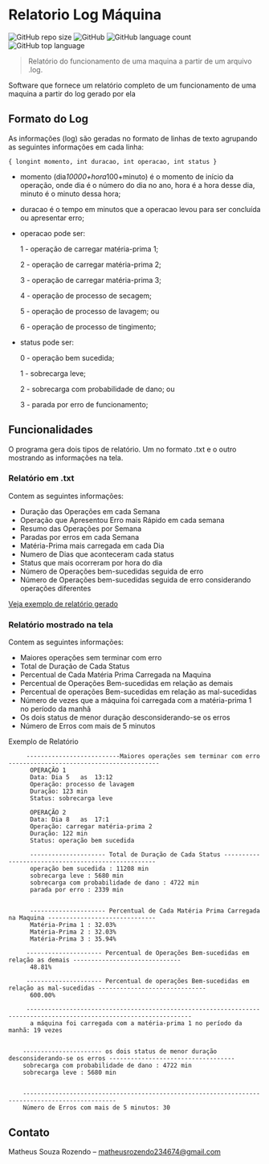 # Relatorio Log Máquina
![GitHub repo size](https://img.shields.io/github/repo-size/Matheus-Souza-Rozendo/relatorio_log_maquina)
![GitHub](https://img.shields.io/github/license/Matheus-Souza-Rozendo/relatorio_log_maquina)
![GitHub language count](https://img.shields.io/github/languages/count/Matheus-Souza-Rozendo/relatorio_log_maquina)
![GitHub top language](https://img.shields.io/github/languages/top/Matheus-Souza-Rozendo/relatorio_log_maquina)
> Relatório do funcionamento de uma maquina a partir de um arquivo .log.

Software que fornece um relatório completo de um funcionamento de uma maquina a partir do log gerado por ela

## Formato do Log
As informações (log) são geradas no formato de linhas de texto agrupando as seguintes informações em cada linha: 

`{ longint momento, int duracao, int operacao, int status }`

- momento (dia*10000+hora*100+minuto) é o momento de início da operação, onde dia é o número do dia no ano, hora é a hora desse dia, minuto é o minuto dessa hora;

- duracao é o tempo em minutos que a operacao levou para ser concluída ou apresentar erro;

- operacao pode ser:
    
    1 - operação de carregar matéria-prima 1;

    2 - operação de carregar matéria-prima 2;

    3 - operação de carregar matéria-prima 3;

    4 - operação de processo de secagem;

    5 - operação de processo de lavagem; ou

    6 - operação de processo de tingimento;

- status pode ser:

     0 - operação bem sucedida;

     1 - sobrecarga leve;

     2 - sobrecarga com probabilidade de dano; ou

     3 - parada por erro de funcionamento;

## Funcionalidades 
O programa gera dois tipos de relatório. Um no formato .txt e o outro mostrando as informações na tela.

### Relatório em .txt
Contem as seguintes informações:
* Duração das Operações em cada Semana
* Operação que Apresentou Erro mais Rápido em cada semana
* Resumo das Operações por Semana 
* Paradas por erros em cada Semana
* Matéria-Prima mais carregada em cada Dia
* Numero de Dias que aconteceram cada status
* Status que mais ocorreram por hora do dia
* Número de Operações bem-sucedidas seguida de erro
* Número de Operações bem-sucedidas seguida de erro considerando operações diferentes 

[Veja exemplo de relatório gerado](https://github.com/Matheus-Souza-Rozendo/relatorio_log_maquina/blob/main/documenta%C3%A7%C3%A3o/relatorio.txt)

### Relatório mostrado na tela
Contem as seguintes informações:
* Maiores operações sem terminar com erro
* Total de Duração de Cada Status
* Percentual de Cada Matéria Prima Carregada na Maquina
* Percentual de Operações Bem-sucedidas em relação as demais
* Percentual de operações Bem-sucedidas em relação as mal-sucedidas
* Número de vezes que a máquina foi carregada com a matéria-prima 1 no período da manhã
* Os dois status de menor duração desconsiderando-se os erros
* Número de Erros com mais de 5 minutos

Exemplo de Relatório


         --------------------------Maiores operações sem terminar com erro ------------------------------------------
          OPERAÇÃO 1
          Data: Dia 5   as  13:12
          Operação: processo de lavagem
          Duração: 123 min
          Status: sobrecarga leve

          OPERAÇÃO 2
          Data: Dia 8   as  17:1
          Operação: carregar matéria-prima 2
          Duração: 122 min
          Status: operação bem sucedida
          
          --------------------- Total de Duração de Cada Status ---------------------------------------------------
          operação bem sucedida : 11208 min
          sobrecarga leve : 5680 min
          sobrecarga com probabilidade de dano : 4722 min
          parada por erro : 2339 min


          --------------------- Percentual de Cada Matéria Prima Carregada na Maquina ------------------------------
          Matéria-Prima 1 : 32.03%
          Matéria-Prima 2 : 32.03%
          Matéria-Prima 3 : 35.94%

         --------------------- Percentual de Operações Bem-sucedidas em relação as demais ------------------------------
          48.81%

         --------------------- Percentual de operações Bem-sucedidas em relação as mal-sucedidas ------------------------------
          600.00%

         --------------------------------------------------------------------------------------------------------------------
          a máquina foi carregada com a matéria-prima 1 no período da manhã: 19 vezes


        ---------------------- os dois status de menor duração desconsiderando-se os erros -----------------------------------
        sobrecarga com probabilidade de dano : 4722 min
        sobrecarga leve : 5680 min


        ------------------------------------------------------------------------------------------------
        Número de Erros com mais de 5 minutos: 30

## Contato

Matheus Souza Rozendo  – matheusrozendo234674@gmail.com

